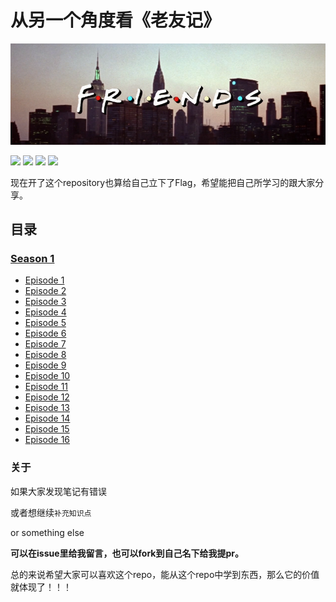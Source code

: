 # 从另一个角度看《老友记》

![](/source/image/Friends_logo.png)


![](https://img.shields.io/badge/To-Learn-brightgreen.svg?longCache=true&style=popout-square) 
![](https://img.shields.io/badge/Status-Updating-red.svg?longCache=true&style=popout-square)
![](https://img.shields.io/badge/level-freshman-blue.svg?longCache=true&style=popout-square)
![](https://img.shields.io/badge/Thank_You-Star-yellow.svg?longCache=true&style=popout-square)

现在开了这个repository也算给自己立下了Flag，希望能把自己所学习的跟大家分享。


<!-- ## GitBook链接[点这!!](https://hanqizheng598.gitbook.io/english/) -->




## 目录

### [Season 1](https://github.com/hanqizheng/Engilsh-Note/tree/master/Season1)
- [Episode 1](/Season1/Episode10.md)
- [Episode 2](https://github.com/hanqizheng/Friends-Together/blob/master/Season1/Episode2.md)
- [Episode 3](https://github.com/hanqizheng/Friends-Together/blob/master/Season1/Episode3.md)
- [Episode 4](https://github.com/hanqizheng/Friends-Together/blob/master/Season1/Episode4.md)
- [Episode 5](https://github.com/hanqizheng/Friends-Together/blob/master/Season1/Episode5.md)
- [Episode 6](https://github.com/hanqizheng/Friends-Together/blob/master/Season1/Episode6.md)
- [Episode 7](https://github.com/hanqizheng/Friends-Together/blob/master/Season1/Episode7.md)
- [Episode 8](https://github.com/hanqizheng/Friends-Together/blob/master/Season1/Episode8.md)
- [Episode 9](https://github.com/hanqizheng/Friends-Together/blob/master/Season1/Episode9.md)
- [Episode 10](https://github.com/hanqizheng/Friends-Together/blob/master/Season1/Episode10.md)
- [Episode 11](https://github.com/hanqizheng/Friends-Together/blob/master/Season1/Episode11.md)
- [Episode 12](https://github.com/hanqizheng/Friends-Together/blob/master/Season1/Episode12.md)
- [Episode 13](https://github.com/hanqizheng/Friends-Together/blob/master/Season1/Episode13.md)
- [Episode 14](https://github.com/hanqizheng/Friends-Together/blob/master/Season1/Episode14.md)
- [Episode 15](https://github.com/hanqizheng/Friends-Together/blob/master/Season1/Episode15.md)
- [Episode 16](https://github.com/hanqizheng/Friends-Together/blob/master/Season1/Episode16.md)

### 关于

如果大家发现笔记有错误

或者想继续`补充知识点`

or something else

**可以在issue里给我留言，也可以fork到自己名下给我提pr。**

总的来说希望大家可以喜欢这个repo，能从这个repo中学到东西，那么它的价值就体现了！！！


